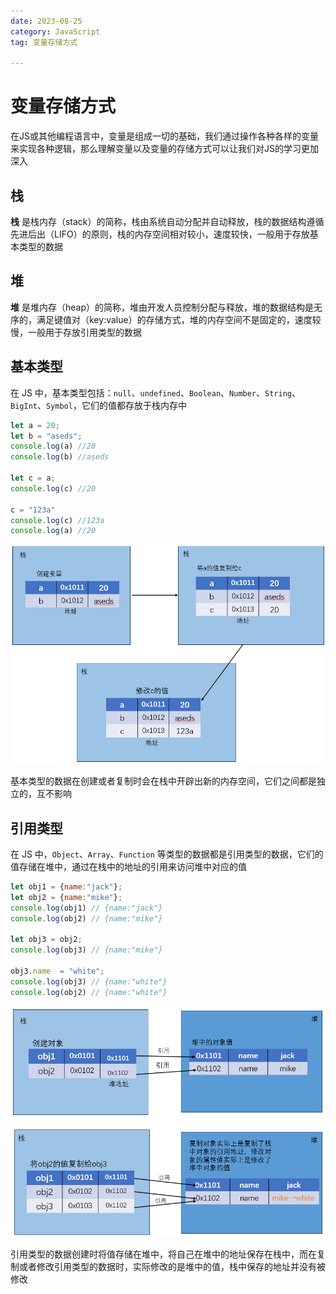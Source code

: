```yaml
---
date: 2023-08-25
category: JavaScript
tag: 变量存储方式

---
```




# 变量存储方式

在JS或其他编程语言中，变量是组成一切的基础，我们通过操作各种各样的变量来实现各种逻辑，那么理解变量以及变量的存储方式可以让我们对JS的学习更加深入

## 栈
**栈** 是栈内存（stack）的简称，栈由系统自动分配并自动释放，栈的数据结构遵循先进后出（LIFO）的原则，栈的内存空间相对较小，速度较快，一般用于存放基本类型的数据

## 堆
**堆** 是堆内存（heap）的简称，堆由开发人员控制分配与释放，堆的数据结构是无序的，满足键值对（key:value）的存储方式，堆的内存空间不是固定的，速度较慢，一般用于存放引用类型的数据

## 基本类型
在 JS 中，基本类型包括：`null`、`undefined`、`Boolean`、`Number`、`String`、`BigInt`、`Symbol`，它们的值都存放于栈内存中
```js
let a = 20;
let b = "aseds";
console.log(a) //20
console.log(b) //aseds

let c = a;
console.log(c) //20

c = "123a"
console.log(c) //123a
console.log(a) //20
```
![stack](/assets/image/stack.png "基本类型存储在栈中")

基本类型的数据在创建或者复制时会在栈中开辟出新的内存空间，它们之间都是独立的，互不影响

## 引用类型
在 JS 中，`Object`、`Array`、`Function` 等类型的数据都是引用类型的数据，它们的值存储在堆中，通过在栈中的地址的引用来访问堆中对应的值
```js
let obj1 = {name:"jack"};
let obj2 = {name:"mike"};
console.log(obj1) // {name:"jack"}
console.log(obj2) // {name:"mike"}

let obj3 = obj2;
console.log(obj3) // {name:"mike"}

obj3.name  = "white";
console.log(obj3) // {name:"white"}
console.log(obj2) // {name:"white"}
```
![heap](/assets/image/heap.png "引用类型存储在堆中")

引用类型的数据创建时将值存储在堆中，将自己在堆中的地址保存在栈中，而在复制或者修改引用类型的数据时，实际修改的是堆中的值，栈中保存的地址并没有被修改